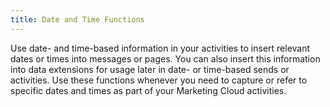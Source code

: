 ```yaml
---
title: Date and Time Functions
---
```


Use date- and time-based information in your activities to insert relevant dates or times into messages or pages. You can also insert this information into data extensions for usage later in date- or time-based sends or activities. Use these functions whenever you need to capture or refer to specific dates and times as part of your Marketing Cloud activities.
